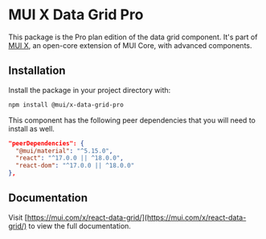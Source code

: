 # MUI X Data Grid Pro

This package is the Pro plan edition of the data grid component.
It's part of [MUI X](https://mui.com/x/), an open-core extension of MUI Core, with advanced components.

## Installation

Install the package in your project directory with:

```bash
npm install @mui/x-data-grid-pro
```

This component has the following peer dependencies that you will need to install as well.

```json
"peerDependencies": {
  "@mui/material": "^5.15.0",
  "react": "^17.0.0 || ^18.0.0",
  "react-dom": "^17.0.0 || ^18.0.0"
},
```

## Documentation

Visit [https://mui.com/x/react-data-grid/](https://mui.com/x/react-data-grid/) to view the full documentation.
